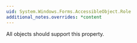 ```yaml
---
uid: System.Windows.Forms.AccessibleObject.Role
additional_notes.overrides: *content
---
```


<p>All objects should support this property.</p>


